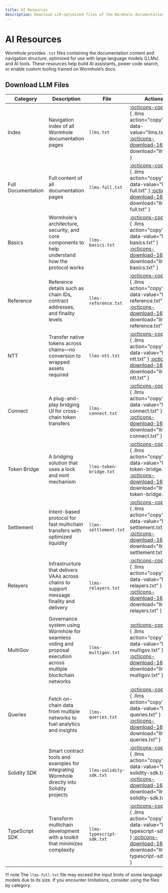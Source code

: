 ```yaml
---
title: AI Resources
description: Download LLM-optimized files of the Wormhole documentation, including full content and category-specific resources for AI agents.
---
```


# AI Resources
Wormhole provides `.txt` files containing the documentation content and navigation structure, optimized for use with large language models (LLMs) and AI tools. These resources help build AI assistants, power code search, or enable custom tooling trained on Wormhole’s docs.

## Download LLM Files


| Category       | Description       | File  | Actions  |
|----------------|-------------------|-------|----------|
| Index         | Navigation index of all Wormhole documentation pages | `llms.txt`         | [:octicons-copy-16:](){ .llms action="copy" data-value="llms.txt" } [:octicons-download-16:](/docs/llms-files/llms.txt){ download="llms.txt" }                           |
| Full Documentation  | Full content of all documentation pages | `llms-full.txt`         | [:octicons-copy-16:](){ .llms action="copy" data-value="llms-full.txt" } [:octicons-download-16:](/docs/llms-files/llms-full.txt){ download="llms-full.txt" }                           |
| Basics         | Wormhole's architecture, security, and core components to help understand how the protocol works | `llms-basics.txt`         | [:octicons-copy-16:](){ .llms action="copy" data-value="llms-basics.txt" } [:octicons-download-16:](/docs/llms-files/llms-basics.txt){ download="llms-basics.txt" }                           |
| Reference      | Reference details such as chain IDs, contract addresses, and finality levels | `llms-reference.txt`      | [:octicons-copy-16:](){ .llms action="copy" data-value="llms-reference.txt"} [:octicons-download-16:](/docs/llms-files/llms-reference.txt){ download="llms-reference.txt" }                   |
| NTT            | Transfer native tokens across chains—no conversion to wrapped assets required | `llms-ntt.txt`            | [:octicons-copy-16:](){ .llms action="copy" data-value="llms-ntt.txt" } [:octicons-download-16:](/docs/llms-files/llms-ntt.txt){ download="llms-ntt.txt" }                                    |
| Connect        | A plug-and-play bridging UI for cross-chain token transfers | `llms-connect.txt`        | [:octicons-copy-16:](){ .llms action="copy" data-value="llms-connect.txt" } [:octicons-download-16:](/docs/llms-files/llms-connect.txt){ download="llms-connect.txt" }                        |
| Token Bridge   | A bridging solution that uses a lock and mint mechanism | `llms-token-bridge.txt`   | [:octicons-copy-16:](){ .llms action="copy" data-value="llms-token-bridge.txt" }   [:octicons-download-16:](/docs/llms-files/llms-token-bridge.txt){ download="llms-token-bridge.txt" }       |
| Settlement     | Intent-based protocol for fast multichain transfers with optimized liquidity | `llms-settlement.txt`     | [:octicons-copy-16:](){ .llms action="copy" data-value="llms-settlement.txt" } [:octicons-download-16:](/docs/llms-files/llms-settlement.txt){ download="llms-settlement.txt" }               |
| Relayers       | 	Infrastructure that delivers VAAs across chains to support message finality and delivery | `llms-relayers.txt`       | [:octicons-copy-16:](){ .llms action="copy" data-value="llms-relayers.txt" } [:octicons-download-16:](/docs/llms-files/llms-relayers.txt){ download="llms-relayers.txt" }                     |
| MultiGov       | Governance system using Wormhole for seamless voting and proposal execution across multiple blockchain networks | `llms-multigov.txt`       | [:octicons-copy-16:](){ .llms action="copy" data-value="llms-multigov.txt" } [:octicons-download-16:](/docs/llms-files/llms-multigov.txt){ download="llms-multigov.txt" }                     |
| Queries        | Fetch on-chain data from multiple networks to fuel analytics and insights | `llms-queries.txt`        | [:octicons-copy-16:](){ .llms action="copy" data-value="llms-queries.txt" } [:octicons-download-16:](/docs/llms-files/llms-queries.txt){ download="llms-queries.txt" }                        |
| Solidity SDK   | Smart contract tools and examples for integrating Wormhole directly into Solidity projects | `llms-solidity-sdk.txt`   | [:octicons-copy-16:](){ .llms action="copy" data-value="llms-solidity-sdk.txt" } [:octicons-download-16:](/docs/llms-files/llms-solidity-sdk.txt){ download="llms-solidity-sdk.txt" }         |
| TypeScript SDK | Transform multichain development with a toolkit that minimizes complexity | `llms-typescript-sdk.txt` | [:octicons-copy-16:](){ .llms action="copy" data-value="llms-typescript-sdk.txt" }   [:octicons-download-16:](/docs/llms-files/llms-typescript-sdk.txt){ download="llms-typescript-sdk.txt" } |

!!! note
    The `llms-full.txt` file may exceed the input limits of some language models due to its size. If you encounter limitations, consider using the files by category.
